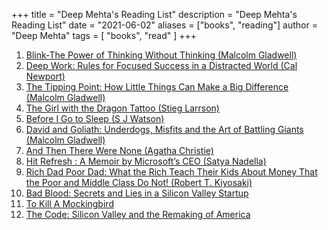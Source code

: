 +++
title = "Deep Mehta's Reading List"
description = "Deep Mehta's Reading List"
date = "2021-06-02"
aliases = ["books", "reading"]
author = "Deep Mehta"
tags = [
    "books",
    "read"
]
+++

1. [Blink-The Power of Thinking Without Thinking (Malcolm Gladwell)](https://www.amazon.in/Blink-Power-Thinking-Without/dp/0316010669)
2. [Deep Work: Rules for Focused Success in a Distracted World (Cal Newport)](https://www.amazon.in/Deep-Work-Focused-Success-Distracted/dp/0349413681)
3. [The Tipping Point: How Little Things Can Make a Big Difference (Malcolm Gladwell)](https://www.amazon.in/Tipping-Point-Little-Things-Difference/dp/0349113467)
4. [The Girl with the Dragon Tattoo (Stieg Larrson)](https://www.amazon.in/Girl-Dragon-Tattoo-2015-06-07-Millennium/dp/0857054104)
5. [Before I Go to Sleep (S J Watson)](https://www.amazon.in/Before-I-Go-Sleep-Watson/dp/0552164127)
6. [David and Goliath: Underdogs, Misfits and the Art of Battling Giants (Malcolm Gladwell)](https://www.amazon.in/David-Goliath-Underdogs-Misfits-Battling/dp/0241959594)
7. [And Then There Were None (Agatha Christie)](https://www.amazon.in/Then-There-Were-None/dp/0008123209)
8. [Hit Refresh : A Memoir by Microsoft’s CEO (Satya Nadella)](https://www.amazon.in/Hit-Refresh-Memoir-Microsofts-CEO/dp/0008393303)
9. [Rich Dad Poor Dad: What the Rich Teach Their Kids About Money That the Poor and Middle Class Do Not! (Robert T. Kiyosaki)](https://www.amazon.in/Rich-Dad-Poor-Middle-Updates/dp/1612680194)
10. [Bad Blood: Secrets and Lies in a Silicon Valley Startup](https://www.amazon.in/Bad-Blood-Secrets-Silicon-Startup/dp/152473165X)
11. [To Kill A Mockingbird](https://www.amazon.in/Kill-Mockingbird-Harper-Lee/dp/0099549484)
12. [The Code: Silicon Valley and the Remaking of America](https://www.amazon.in/Code-Silicon-Valley-Remaking-America/dp/0399562184)
